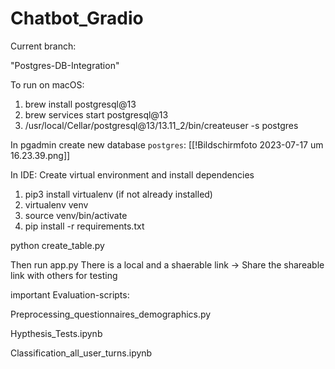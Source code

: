 # Chatbot_Gradio
 
Current branch:

"Postgres-DB-Integration"

To run on macOS:

1. brew install postgresql@13
2. brew services start postgresql@13
3. /usr/local/Cellar/postgresql@13/13.11_2/bin/createuser -s postgres

In pgadmin create new database `postgres`:
[[!Bildschirmfoto 2023-07-17 um 16.23.39.png]]

In IDE: 
Create virtual environment and install dependencies
1. pip3 install virtualenv (if not already installed)
2. virtualenv venv
3. source venv/bin/activate
4. pip install -r requirements.txt

python create_table.py

Then run app.py
There is a local and a shaerable link -> Share the shareable link with others for testing


important Evaluation-scripts:

Preprocessing_questionnaires_demographics.py

Hypthesis_Tests.ipynb

Classification_all_user_turns.ipynb